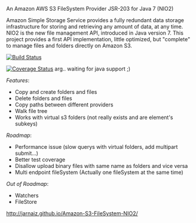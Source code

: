 An Amazon AWS S3 FileSystem Provider JSR-203 for Java 7 (NIO2)

Amazon Simple Storage Service provides a fully redundant data storage infrastructure for storing and retrieving any amount of data, at any time.
NIO2 is the new file management API, introduced in Java version 7. 
This project provides a first API implementation, little optimized, but "complete" to manage files and folders directly on Amazon S3.

[![Build Status](https://travis-ci.org/jarnaiz/Amazon-S3-FileSystem-NIO2.png)](https://travis-ci.org/jarnaiz/Amazon-S3-FileSystem-NIO2)

[![Coverage Status](https://coveralls.io/repos/jarnaiz/Amazon-S3-FileSystem-NIO2/badge.png)](https://coveralls.io/r/jarnaiz/Amazon-S3-FileSystem-NIO2)
arg.. waiting for java support ;)

*Features*:

* Copy and create folders and files
* Delete folders and files
* Copy paths between different providers
* Walk file tree
* Works with virtual s3 folders (not really exists and are element's subkeys)

*Roadmap*:

* Performance issue (slow querys with virtual folders, add multipart submit...)
* Better test coverage
* Disallow upload binary files with same name as folders and vice versa
* Multi endpoint fileSystem (Actually one fileSystem at the same time)

*Out of Roadmap*:

* Watchers
* FileStore

http://jarnaiz.github.io/Amazon-S3-FileSystem-NIO2/

